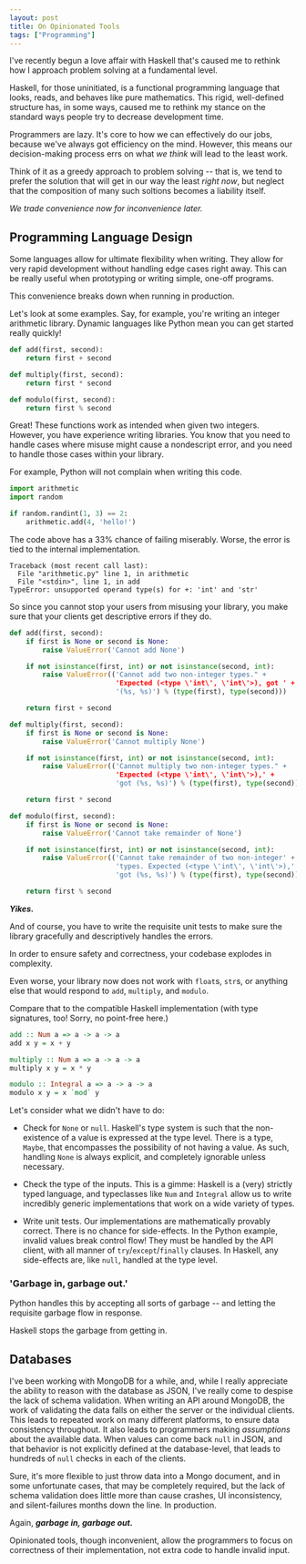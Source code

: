 ```yaml
---
layout: post
title: On Opinionated Tools
tags: ["Programming"]
---
```


I've recently begun a love affair with Haskell that's caused me to rethink
how I approach problem solving at a fundamental level.

Haskell, for those uninitiated, is a functional programming language that
looks, reads, and behaves like pure mathematics. This rigid, well-defined
structure has, in some ways, caused me to rethink my stance on the standard
ways people try to decrease development time.

Programmers are lazy. It's core to how we can effectively do our jobs,
because we've always got efficiency on the mind. However, this means our
decision-making process errs on what *we think* will lead to the least
work.

Think of it as a greedy approach to problem solving -- that is, we tend
to prefer the solution that will get in our way the least *right now*,
but neglect that the composition of many such soltions becomes a liability
itself.

*We trade convenience now for inconvenience later.*

## Programming Language Design

Some languages allow for ultimate flexibility when writing. They allow for
very rapid development without handling edge cases right away. This can be
really useful when prototyping or writing simple, one-off programs.

This convenience breaks down when running in production.

Let's look at some examples. Say, for example, you're writing an integer
arithmetic library. Dynamic languages like Python mean you can get started
really quickly!

```python
def add(first, second):
    return first + second

def multiply(first, second):
    return first * second

def modulo(first, second):
    return first % second
```

Great! These functions work as intended when given two integers. However,
you have experience writing libraries. You know that you need to handle
cases where misuse might cause a nondescript error, and you need to handle
those cases within your library.

For example, Python will not complain when writing this code.

```python
import arithmetic
import random

if random.randint(1, 3) == 2:
    arithmetic.add(4, 'hello!')
```

The code above has a 33% chance of failing miserably. Worse, the error
is tied to the internal implementation.

```
Traceback (most recent call last):
  File "arithmetic.py" line 1, in arithmetic
  File "<stdin>", line 1, in add
TypeError: unsupported operand type(s) for +: 'int' and 'str'
```

So since you cannot stop your users from misusing your library,
you make sure that your clients get descriptive errors if they do.

```python
def add(first, second):
    if first is None or second is None:
        raise ValueError('Cannot add None')

    if not isinstance(first, int) or not isinstance(second, int):
        raise ValueError(('Cannot add two non-integer types." +
                          'Expected (<type \'int\', \'int\'>), got ' +
                          '(%s, %s)') % (type(first), type(second)))

    return first + second

def multiply(first, second):
    if first is None or second is None:
        raise ValueError('Cannot multiply None')

    if not isinstance(first, int) or not isinstance(second, int):
        raise ValueError(('Cannot multiply two non-integer types." +
                          'Expected (<type \'int\', \'int\'>),' +
                          'got (%s, %s)') % (type(first), type(second)))

    return first * second

def modulo(first, second):
    if first is None or second is None:
        raise ValueError('Cannot take remainder of None')

    if not isinstance(first, int) or not isinstance(second, int):
        raise ValueError(('Cannot take remainder of two non-integer' +
                          'types. Expected (<type \'int\', \'int\'>),' +
                          'got (%s, %s)') % (type(first), type(second))))

    return first % second
```


***Yikes.***

And of course, you have to write the requisite unit tests to make sure
the library gracefully and descriptively handles the errors.

In order to ensure safety and correctness, your codebase explodes in
complexity.

Even worse, your library now does not work with `float`s, `str`s, or
anything else that would respond to `add`, `multiply`, and `modulo`.

Compare that to the compatible Haskell implementation (with type
signatures, too! Sorry, no point-free here.)

```haskell
add :: Num a => a -> a -> a
add x y = x + y

multiply :: Num a => a -> a -> a
multiply x y = x * y

modulo :: Integral a => a -> a -> a
modulo x y = x `mod` y
```

Let's consider what we didn't have to do:

* Check for `None` or `null`.
    Haskell's type system is such that the non-existence of a value
    is expressed at the type level. There is a type, `Maybe`, that
    encompasses the possibility of not having a value. As such, handling
    `None` is always explicit, and completely ignorable unless necessary.

* Check the type of the inputs.
    This is a gimme: Haskell is a (very) strictly typed language, and
    typeclasses like `Num` and `Integral` allow us to write incredibly
    generic implementations that work on a wide variety of types.

* Write unit tests.
    Our implementations are mathematically provably correct. There is no
    chance for side-effects. In the Python example, invalid values break
    control flow! They must be handled by the API client, with all manner
    of `try`/`except`/`finally` clauses. In Haskell, any side-effects are,
    like `null`, handled at the type level.

### 'Garbage in, garbage out.'

Python handles this by accepting all sorts of garbage -- and letting
the requisite garbage flow in response.

Haskell stops the garbage from getting in.

## Databases

I've been working with MongoDB for a while, and, while I really appreciate
the ability to reason with the database as JSON, I've really come to
despise the lack of schema validation. When writing an API around MongoDB,
the work of validating the data falls on either the server or the
individual clients. This leads to repeated work on many different
platforms, to ensure data consistency throughout. It also leads to
programmers making *assumptions* about the available data. When values
can come back `null` in JSON, and that behavior is not explicitly defined
at the database-level, that leads to hundreds of `null` checks in each of
the clients.

Sure, it's more flexible to just throw data into a Mongo document, and in
some unfortunate cases, that may be completely required, but the lack of
schema validation does little more than cause crashes, UI inconsistency,
and silent-failures months down the line. In production.

Again, ***garbage in, garbage out.***

Opinionated tools, though inconvenient, allow the programmers to focus on
correctness of their implementation, not extra code to handle invalid
input.
